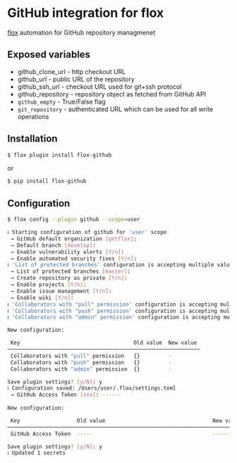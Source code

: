 # GitHub integration for flox

[flox](https://github.com/getflox/flox) automation for GitHub repository managmenet

## Exposed variables

- github_clone_url - http checkout URL 
- github_url - public URL of the repository 
- github_ssh_url - checkout URL used for git+ssh protocol
- github_repository - repository object as fetched from GitHub API 
- `github_empty` -  True/False flag
- `git_repository` - authenticated URL which can be used for all write operations

## Installation 

```bash
$ flox plugin install flox-github
```

or 

```bash
$ pip install flox-github
```


## Configuration 

```bash
$ flox config --plugin github --scope=user

ℹ Starting configuration of github for 'user' scope
 → GitHub default organization [getflox]:
 → Default branch [develop]:
 → Enable vulnerability alerts [Y/n]:
 → Enable automated security fixes [Y/n]:
ℹ 'List of protected branches' configuration is accepting multiple values, each in new line, enter empty value to end input, '-' to delete value
 → List of protected branches [master]:
 → Create repository as private [Y/n]:
 → Enable projects [Y/n]:
 → Enable issue management [Y/n]:
 → Enable wiki [Y/n]:
ℹ 'Collaborators with "pull" permission' configuration is accepting multiple values, each in new line, enter empty value to end input, '-' to delete value
ℹ 'Collaborators with "push" permission' configuration is accepting multiple values, each in new line, enter empty value to end input, '-' to delete value
ℹ 'Collaborators with "admin" permission' configuration is accepting multiple values, each in new line, enter empty value to end input, '-' to delete value

New configuration:

 Key                                    Old value  New value
─────────────────────────────────────────────────────────────
 Collaborators with "pull" permission   {}         -
 Collaborators with "push" permission   {}         -
 Collaborators with "admin" permission  {}         -

Save plugin settings? [y/N]: y
ℹ Configuration saved: /Users/user/.flox/settings.toml
 → GitHub Access Token [xxx]: ------
 
New configuration:

 Key                  Old value                                  New value
──────────────────────────────────────────────────────────────────────────────────────────────────────────
 GitHub Access Token  -----                                      --------

Save plugin settings? [y/N]: y
ℹ Updated 1 secrets
```

